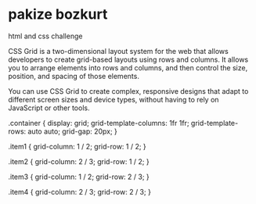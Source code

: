 # pakize bozkurt
html and css challenge

CSS Grid is a two-dimensional layout system for the web that allows developers to create grid-based layouts using rows and columns. It allows you to arrange elements into rows and columns, and then control the size, position, and spacing of those elements.

You can use CSS Grid to create complex, responsive designs that adapt to different screen sizes and device types, without having to rely on JavaScript or other tools.

.container {
  display: grid;
  grid-template-columns: 1fr 1fr;
  grid-template-rows: auto auto;
  grid-gap: 20px;
}

.item1 {
  grid-column: 1 / 2;
  grid-row: 1 / 2;
}

.item2 {
  grid-column: 2 / 3;
  grid-row: 1 / 2;
}

.item3 {
  grid-column: 1 / 2;
  grid-row: 2 / 3;
}

.item4 {
  grid-column: 2 / 3;
  grid-row: 2 / 3;
}
